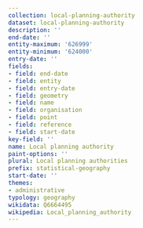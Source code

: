 ```yaml
---
collection: local-planning-authority
dataset: local-planning-authority
description: ''
end-date: ''
entity-maximum: '626999'
entity-minimum: '624000'
entry-date: ''
fields:
- field: end-date
- field: entity
- field: entry-date
- field: geometry
- field: name
- field: organisation
- field: point
- field: reference
- field: start-date
key-field: ''
name: Local planning authority
paint-options: ''
plural: Local planning authorities
prefix: statistical-geography
start-date: ''
themes:
- administrative
typology: geography
wikidata: Q6664495
wikipedia: Local_planning_authority
---
```

